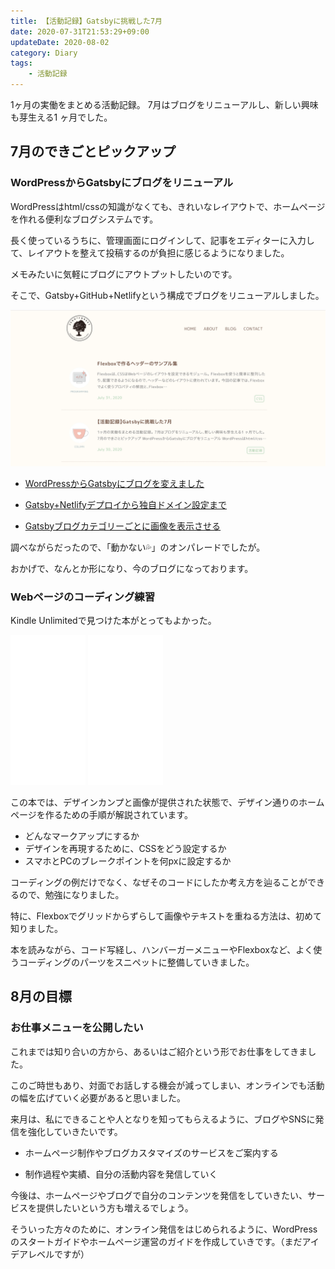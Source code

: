 ```yaml
---
title: 【活動記録】Gatsbyに挑戦した7月
date: 2020-07-31T21:53:29+09:00
updateDate: 2020-08-02
category: Diary
tags:
    - 活動記録
---
```


1ヶ月の実働をまとめる活動記録。
7月はブログをリニューアルし、新しい興味も芽生える1 ヶ月でした。

## 7月のできごとピックアップ

### WordPressからGatsbyにブログをリニューアル

WordPressはhtml/cssの知識がなくても、きれいなレイアウトで、ホームページを作れる便利なブログシステムです。

長く使っているうちに、管理画面にログインして、記事をエディターに入力して、レイアウトを整えて投稿するのが負担に感じるようになりました。

メモみたいに気軽にブログにアウトプットしたいのです。

そこで、Gatsby+GitHub+Netlifyという構成でブログをリニューアルしました。

![現時点でのGatsbyブログ](ss-gatsby-blog.png)

* [WordPressからGatsbyにブログを変えました](/gatsby-new-blog/)

* [Gatsby+Netlifyデプロイから独自ドメイン設定まで](/gatsby-netlify/)

* [Gatsbyブログカテゴリーごとに画像を表示させる](/gatsby-category-image/)


調べながらだったので、「動かない💦」のオンパレードでしたが。

おかげで、なんとか形になり、今のブログになっております。


### Webページのコーディング練習

Kindle Unlimitedで見つけた本がとってもよかった。

<iframe style="width:120px;height:240px;" marginwidth="0" marginheight="0" scrolling="no" frameborder="0" src="//rcm-fe.amazon-adsystem.com/e/cm?lt1=_blank&bc1=000000&IS2=1&bg1=FFFFFF&fc1=000000&lc1=0000FF&t=filledfores07-22&language=ja_JP&o=9&p=8&l=as4&m=amazon&f=ifr&ref=as_ss_li_til&asins=B083W12N4X&linkId=f9eb0e66e060e95adebd8f8372e18882"></iframe>

<iframe style="width:120px;height:240px;" marginwidth="0" marginheight="0" scrolling="no" frameborder="0" src="//rcm-fe.amazon-adsystem.com/e/cm?lt1=_blank&bc1=000000&IS2=1&bg1=FFFFFF&fc1=000000&lc1=0000FF&t=filledfores07-22&language=ja_JP&o=9&p=8&l=as4&m=amazon&f=ifr&ref=as_ss_li_til&asins=B083WB1VYC&linkId=c8acf3f4e308a0a1f8a05d255e6edad6"></iframe>

この本では、デザインカンプと画像が提供された状態で、デザイン通りのホームページを作るための手順が解説されています。

* どんなマークアップにするか
* デザインを再現するために、CSSをどう設定するか
* スマホとPCのブレークポイントを何pxに設定するか

コーディングの例だけでなく、なぜそのコードにしたか考え方を辿ることができるので、勉強になりました。

特に、Flexboxでグリッドからずらして画像やテキストを重ねる方法は、初めて知りました。

本を読みながら、コード写経し、ハンバーガーメニューやFlexboxなど、よく使うコーディングのパーツをスニペットに整備していきました。


## 8月の目標

### お仕事メニューを公開したい
これまでは知り合いの方から、あるいはご紹介という形でお仕事をしてきました。

このご時世もあり、対面でお話しする機会が減ってしまい、オンラインでも活動の幅を広げていく必要があると思いました。

来月は、私にできることや人となりを知ってもらえるように、ブログやSNSに発信を強化していきたいです。

* ホームページ制作やブログカスタマイズのサービスをご案内する

* 制作過程や実績、自分の活動内容を発信していく


今後は、ホームページやブログで自分のコンテンツを発信をしていきたい、サービスを提供したいという方も増えるでしょう。

そういった方々のために、オンライン発信をはじめられるように、WordPressのスタートガイドやホームページ運営のガイドを作成していきです。（まだアイデアレベルですが）

